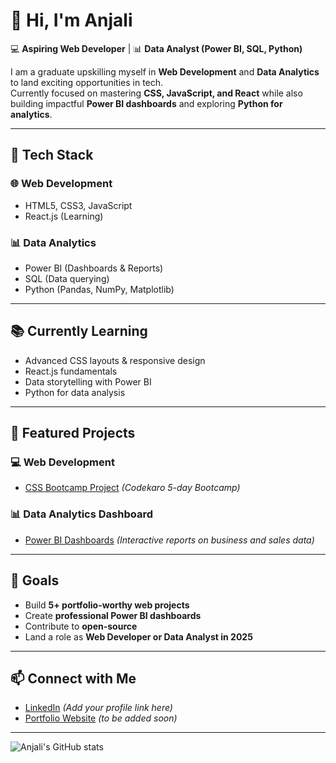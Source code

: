 # 👋 Hi, I'm Anjali  

💻 **Aspiring Web Developer** | 📊 **Data Analyst (Power BI, SQL, Python)**  

I am a graduate upskilling myself in **Web Development** and **Data Analytics** to land exciting opportunities in tech.  
Currently focused on mastering **CSS, JavaScript, and React** while also building impactful **Power BI dashboards** and exploring **Python for analytics**.  

---

## 🔧 Tech Stack  

### 🌐 Web Development  
- HTML5, CSS3, JavaScript  
- React.js (Learning)  

### 📊 Data Analytics  
- Power BI (Dashboards & Reports)  
- SQL (Data querying)  
- Python (Pandas, NumPy, Matplotlib)  

---

## 📚 Currently Learning  
- Advanced CSS layouts & responsive design  
- React.js fundamentals  
- Data storytelling with Power BI  
- Python for data analysis  

---

## 📌 Featured Projects  

### 💻 Web Development  
- [CSS Bootcamp Project]([https://github.com/Anjalias2004/css-bootcamp-project](https://github.com/Anjalias2004/CSS-Bootcamp-Assignments)) *(Codekaro 5-day Bootcamp)*  

### 📊 Data Analytics Dashboard  
- [Power BI Dashboards]([https://github.com/Anjalias2004/PowerBI-Dashboards](https://github.com/Anjalias2004/Website-Analysis-Dashboard--Anjali-)) *(Interactive reports on business and sales data)*  

---

## 🌱 Goals  
- Build **5+ portfolio-worthy web projects**  
- Create **professional Power BI dashboards**  
- Contribute to **open-source**  
- Land a role as **Web Developer or Data Analyst in 2025**  

---

## 📫 Connect with Me  
- [LinkedIn](https://www.linkedin.com/in/anjali-a-s-80a163322/) *(Add your profile link here)*  
- [Portfolio Website](#) *(to be added soon)*  

---

![Anjali's GitHub stats](https://github-readme-stats.vercel.app/api?username=Anjalias2004&show_icons=true&theme=radical)  
